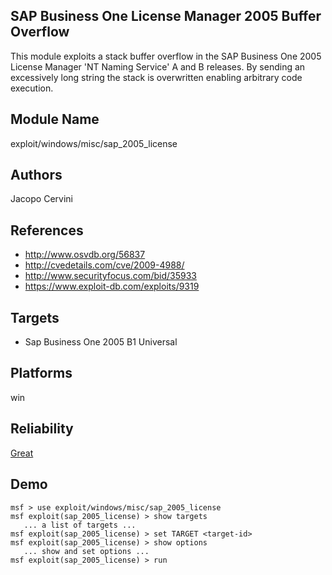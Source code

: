 ## SAP Business One License Manager 2005 Buffer Overflow

This module exploits a stack buffer overflow in the SAP 
Business One 2005 License Manager 'NT Naming Service' A and 
B releases. By sending an excessively long string the stack 
is overwritten enabling arbitrary code execution.


## Module Name
exploit/windows/misc/sap_2005_license

## Authors
Jacopo Cervini


## References
* http://www.osvdb.org/56837
* http://cvedetails.com/cve/2009-4988/
* http://www.securityfocus.com/bid/35933
* https://www.exploit-db.com/exploits/9319



## Targets
* Sap Business One 2005 B1 Universal


## Platforms
win

## Reliability
[Great](https://github.com/rapid7/metasploit-framework/wiki/Exploit-Ranking)

## Demo

```
msf > use exploit/windows/misc/sap_2005_license
msf exploit(sap_2005_license) > show targets
   ... a list of targets ...
msf exploit(sap_2005_license) > set TARGET <target-id>
msf exploit(sap_2005_license) > show options
   ... show and set options ...
msf exploit(sap_2005_license) > run
```
    
    